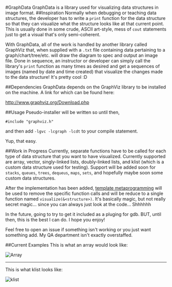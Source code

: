 #GraphData
GraphData is a library used for visualizing data structures in image format.
##Inspiration
Normally when debugging or teaching data structures, the developer has to write
a `print` function for the data structure so that they can visualize what the
structure looks like at that current point. This is usually done in some crude,
ASCII art-style, mess of `cout` statements just to get a visual that's only semi-coherent.

With GraphData, all of the work is handled by another library called GraphViz that,
when supplied with a `.txt` file containing data pertaining to a graph/chart/tree/etc.
will draw the diagram to spec and output an image file. Done in sequence, 
an instructor or developer can simply call the library's `print` function as many
times as desired and get a sequences of images (named by date and time created) that
visualize the changes made to the data structure! It's pretty cool :D

##Dependencies
GraphData depends on the GraphViz library to be installed on the machine.
A link for which can be found here:

http://www.graphviz.org/Download.php

##Usage
Pseudo-installer will be written so until then,

`#include "graphviz.h"`

and then add `-lgvc -lcgraph -lcdt` to your compile statement.

Yup, that easy.

##Work in Progress
Currently, separate functions have to be called for each type of data structure
that you want to have visualized. Currently supported are array, vector, singly-linked lists, doubly-linked lists,
and klist (which is a custom data structure used for testing). Support will be
added soon for `stacks`, `queues`, `trees`, `dequeus`, `maps`, `sets`, 
and hopefully maybe soon some custom data structures. 

After the implementation has been added, [template metaprogramming](http://i.imgur.com/zsFrWLe.gif) 
will be used to remove the specific function calls and will be reduce to 
a single function named `visualize(&<structure>)`. It's basically magic, but not really
secret magic... since you can always just look at the code... Shhhhhh

In the future, going to try to get it included as a pluging for gdb. 
BUT, until then, this is the best I can do. I hope you enjoy!

Feel free to open an issue if something isn't working or you just want something add. 
My QA department isn't exactly overstaffed. 

##Current Examples
This is what an array would look like:

![Array](http://puu.sh/hU0F3/25bdfc5b8b.png)

***

This is what klist looks like:

![klist](http://puu.sh/hU0FT/33d7cbf5d1.png)